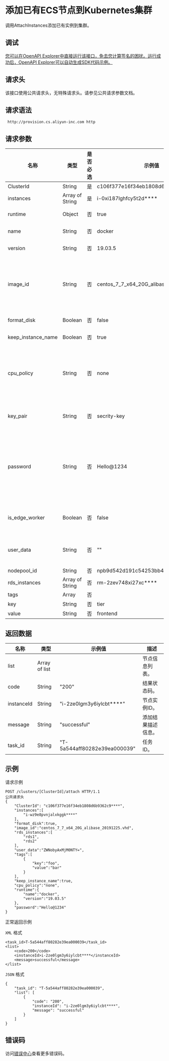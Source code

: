 # 添加已有ECS节点到Kubernetes集群

调用AttachInstances添加已有实例到集群。

## 调试

[您可以在OpenAPI Explorer中直接运行该接口，免去您计算签名的困扰。运行成功后，OpenAPI Explorer可以自动生成SDK代码示例。](https://api.aliyun.com/#product=CS&api=AttachInstances&type=ROA&version=2015-12-15)

## 请求头

该接口使用公共请求头，无特殊请求头。请参见公共请求参数文档。

## 请求语法

```
 http://provision.cs.aliyun-inc.com http
```

## 请求参数

|名称|类型|是否必选|示例值|描述|
|--|--|----|---|--|
|ClusterId|String|是|c106f377e16f34eb1808d6b9362c9\*\*\*\*|集群ID。 |
|instances|Array of String|是|i-0xi187lghfcy5t2d\*\*\*\*|实例ID。 |
|runtime|Object|否|true|是否保留实例名称。 |
|name|String|否|docker|容器运行时名称。 |
|version|String|否|19.03.5|容器运行时版本。 |
|image\_id|String|否|centos\_7\_7\_x64\_20G\_alibase\_20191225.vhd|自定义镜像，默认使用系统镜像。当选择自定义镜像时，将取代默认系统镜像。请参见[自定义镜像](https://help.aliyun.com/document_detail/146647.html)。 |
|format\_disk|Boolean|否|false|是否格式化数据盘。 |
|keep\_instance\_name|Boolean|否|true|是否保留实例名称。 |
|cpu\_policy|String|否|none|CPU策略。Kubernetes集群版本为1.12.6及以上版本支持static和none两种策略，默认为none。 |
|key\_pair|String|否|secrity-key|key\_pair名称，与login\_password二选一 |
|password|String|否|Hello@1234|扩容的worker节点密码。密码规则为8~30 个字符，且同时包含三项（大、小写字母，数字和特殊符号），和key\_pair二选一。 |
|is\_edge\_worker|Boolean|否|false|是否为边缘节点。接入ENS节点时需要配置为true。 |
|user\_data|String|否|""|RDS实例列表，将该ECS加入到选择的RDS实例的白名单中。 |
|nodepool\_id|String|否|npb9d542d191c54253bb4488bdc4fe\*\*\*\*|节点标签。 |
|rds\_instances|Array of String|否|rm-2zev748xi27xc\*\*\*\*|RDS实例。 |
|tags|Array|否| |节点标签。 |
|key|String|否|tier|标签键。 |
|value|String|否|frontend|标签值。 |

## 返回数据

|名称|类型|示例值|描述|
|--|--|---|--|
|list|Array of list| |节点信息列表。 |
|code|String|"200"|结果状态码。 |
|instanceId|String|"i-2ze0lgm3y6iylcbt\*\*\*\*"|节点实例ID。 |
|message|String|"successful"|添加结果描述信息。 |
|task\_id|String|"T-5a544aff80282e39ea000039"|任务ID。 |

## 示例

请求示例

```
POST /clusters/[ClusterId]/attach HTTP/1.1
公共请求头
{
    "ClusterId": "c106f377e16f34eb1808d6b9362c9****",
    "instances":[
        "i-wz9e8pvnjalxkggk****"
    ],
    "format_disk":true,
    "image_id":"centos_7_7_x64_20G_alibase_20191225.vhd",
    "rds_instances":[
        "rds1",
        "rds2"
    ],
    "user_data":"ZWNobyAxMjM0NTY=",
    "tags":[
        {
            "key":"foo",
            "value":"bar"
        }
    ],
    "keep_instance_name":true,
    "cpu_policy":"none",
    "runtime":{
        "name":"docker",
        "version":"19.03.5"
    },
    "password":"Hello@1234"
}
```

正常返回示例

`XML` 格式

```
<task_id>T-5a544aff80282e39ea000039</task_id>
<list>
    <code>200</code>
    <instanceId>i-2ze0lgm3y6iylcbt****</instanceId>
    <message>successful</message>
</list>
```

`JSON` 格式

```
{
    "task_id": "T-5a544aff80282e39ea000039",
    "list": [
        {
            "code": "200",
            "instanceId": "i-2ze0lgm3y6iylcbt****",
            "message": "successful"
        }
    ]
}
```

## 错误码

访问[错误中心](https://error-center.aliyun.com/status/product/CS)查看更多错误码。

